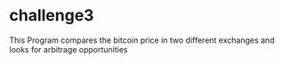# challenge3
This Program compares the bitcoin price in two different exchanges and looks for arbitrage opportunities
